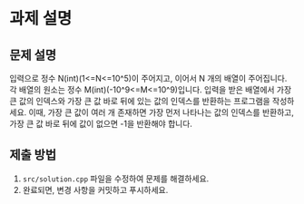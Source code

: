 # 과제 설명

## 문제 설명
입력으로 정수 N(int)(1<=N<=10^5)이 주어지고, 이어서 N 개의 배열이 주어집니다. 각 배열의 원소는 정수 M(int)(-10^9<=M<=10^9)입니다. 입력을 받은 배열에서 가장 큰 값의 인덱스와 가장 큰 값 바로 뒤에 있는 값의 인덱스를 반환하는 프로그램을 작성하세요. 이때, 가장 큰 값이 여러 개 존재하면 가장 먼저 나타나는 값의 인덱스를 반환하고, 가장 큰 값 바로 뒤에 값이 없으면 -1을 반환해야 합니다.

## 제출 방법
1. `src/solution.cpp` 파일을 수정하여 문제를 해결하세요.
2. 완료되면, 변경 사항을 커밋하고 푸시하세요.
